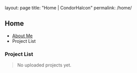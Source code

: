 layout: page
title: "Home | CondorHalcon"
permalink: /home/

## Home

* [About Me](about.md)
* Project List

### Project List
> No uploaded projects yet.
